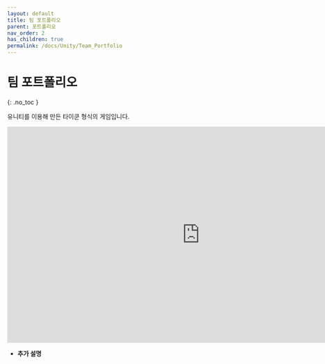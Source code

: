 ```yaml
---
layout: default
title: 팀 포트폴리오
parent: 포트폴리오
nav_order: 2
has_children: true
permalink: /docs/Unity/Team_Portfolio
---
```


# 팀 포트폴리오  
{: .no_toc }

유니티를 이용해 만든 타이쿤 형식의 게임입니다.  

<iframe width="885" height="498" src="https://www.youtube.com/embed/tWiCQQzsY2c" title="[Unity3D] 팀 프로젝트 IAGM" frameborder="0" allow="accelerometer; autoplay; clipboard-write; encrypted-media; gyroscope; picture-in-picture; web-share" allowfullscreen></iframe>  

- **추가 설명**